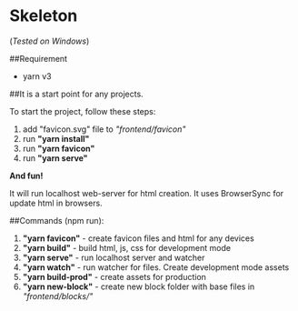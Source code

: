 # Skeleton

(*Tested on Windows*)

##Requirement
* yarn v3

##It is a start point for any projects.

To start the project, follow these steps:
1) add "favicon.svg" file to *"frontend/favicon"*
2) run **"yarn install"**
3) run **"yarn favicon"**
4) run **"yarn serve"**

**And fun!**

It will run localhost web-server for html creation. It uses BrowserSync for update html in browsers. 

##Commands (npm run):
1) **"yarn favicon"**    - create favicon files and html for any devices
2) **"yarn build"**      - build html, js, css for development mode
3) **"yarn serve"**      - run localhost server and watcher
4) **"yarn watch"**      - run watcher for files. Create development mode assets
5) **"yarn build-prod"** - create assets for production
6) **"yarn new-block"**  - create new block folder with base files in *"frontend/blocks/"*
